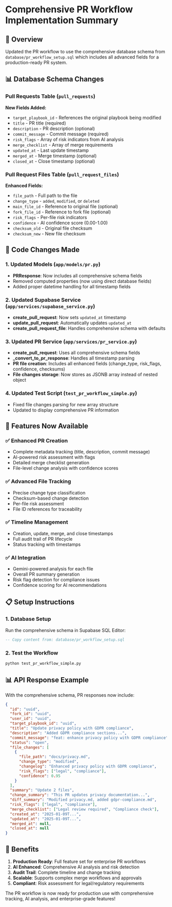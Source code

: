 # Comprehensive PR Workflow Implementation Summary

## 🎯 Overview
Updated the PR workflow to use the comprehensive database schema from `database/pr_workflow_setup.sql` which includes all advanced fields for a production-ready PR system.

## 📊 Database Schema Changes

### Pull Requests Table (`pull_requests`)
**New Fields Added:**
- `target_playbook_id` - References the original playbook being modified
- `title` - PR title (required)
- `description` - PR description (optional)
- `commit_message` - Commit message (required)
- `risk_flags` - Array of risk indicators from AI analysis
- `merge_checklist` - Array of merge requirements
- `updated_at` - Last update timestamp
- `merged_at` - Merge timestamp (optional)
- `closed_at` - Close timestamp (optional)

### Pull Request Files Table (`pull_request_files`)
**Enhanced Fields:**
- `file_path` - Full path to the file
- `change_type` - `added`, `modified`, or `deleted`
- `main_file_id` - Reference to original file (optional)
- `fork_file_id` - Reference to fork file (optional)
- `risk_flags` - Per-file risk indicators
- `confidence` - AI confidence score (0.00-1.00)
- `checksum_old` - Original file checksum
- `checksum_new` - New file checksum

## 🔧 Code Changes Made

### 1. Updated Models (`app/models/pr.py`)
- **PRResponse**: Now includes all comprehensive schema fields
- Removed computed properties (now using direct database fields)
- Added proper datetime handling for all timestamp fields

### 2. Updated Supabase Service (`app/services/supabase_service.py`)
- **create_pull_request**: Now sets `updated_at` timestamp
- **update_pull_request**: Automatically updates `updated_at`
- **create_pull_request_file**: Handles comprehensive schema with defaults

### 3. Updated PR Service (`app/services/pr_service.py`)
- **create_pull_request**: Uses all comprehensive schema fields
- **_convert_to_pr_response**: Handles all timestamp parsing
- **PR file creation**: Includes all enhanced fields (change_type, risk_flags, confidence, checksums)
- **File changes storage**: Now stores as JSONB array instead of nested object

### 4. Updated Test Script (`test_pr_workflow_simple.py`)
- Fixed file changes parsing for new array structure
- Updated to display comprehensive PR information

## 🚀 Features Now Available

### ✅ **Enhanced PR Creation**
- Complete metadata tracking (title, description, commit message)
- AI-powered risk assessment with flags
- Detailed merge checklist generation
- File-level change analysis with confidence scores

### ✅ **Advanced File Tracking**
- Precise change type classification
- Checksum-based change detection
- Per-file risk assessment
- File ID references for traceability

### ✅ **Timeline Management**
- Creation, update, merge, and close timestamps
- Full audit trail of PR lifecycle
- Status tracking with timestamps

### ✅ **AI Integration**
- Gemini-powered analysis for each file
- Overall PR summary generation
- Risk flag detection for compliance issues
- Confidence scoring for AI recommendations

## 📋 Setup Instructions

### 1. Database Setup
Run the comprehensive schema in Supabase SQL Editor:
```sql
-- Copy content from: database/pr_workflow_setup.sql
```

### 2. Test the Workflow
```bash
python test_pr_workflow_simple.py
```

## 📊 API Response Example

With the comprehensive schema, PR responses now include:

```json
{
  "id": "uuid",
  "fork_id": "uuid", 
  "user_id": "uuid",
  "target_playbook_id": "uuid",
  "title": "Update privacy policy with GDPR compliance",
  "description": "Added GDPR compliance sections...",
  "commit_message": "feat: enhance privacy policy with GDPR compliance",
  "status": "open",
  "file_changes": [
    {
      "file_path": "docs/privacy.md",
      "change_type": "modified",
      "changelog": "Enhanced privacy policy with GDPR compliance",
      "risk_flags": ["legal", "compliance"],
      "confidence": 0.95
    }
  ],
  "summary": "Update 2 files",
  "change_summary": "This PR updates privacy documentation...",
  "diff_summary": "Modified privacy.md, added gdpr-compliance.md",
  "risk_flags": ["legal", "compliance"],
  "merge_checklist": ["Legal review required", "Compliance check"],
  "created_at": "2025-01-09T...",
  "updated_at": "2025-01-09T...",
  "merged_at": null,
  "closed_at": null
}
```

## 🎉 Benefits

1. **Production Ready**: Full feature set for enterprise PR workflows
2. **AI Enhanced**: Comprehensive AI analysis and risk detection
3. **Audit Trail**: Complete timeline and change tracking
4. **Scalable**: Supports complex merge workflows and approvals
5. **Compliant**: Risk assessment for legal/regulatory requirements

The PR workflow is now ready for production use with comprehensive tracking, AI analysis, and enterprise-grade features!